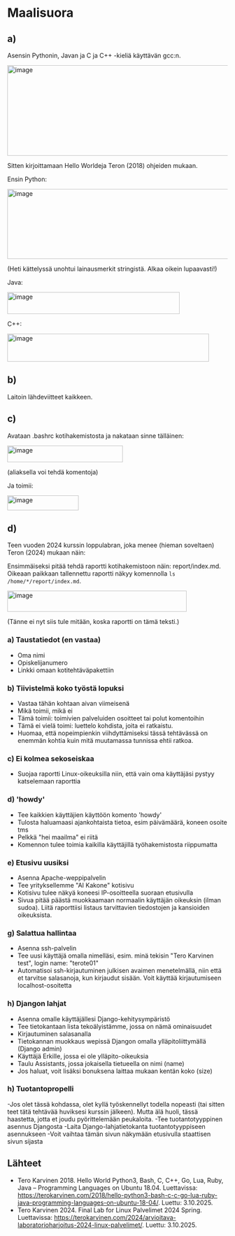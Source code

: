# Maalisuora

## a)

Asensin Pythonin, Javan ja C ja C++ -kieliä käyttävän gcc:n. 

<img width="643" height="207" alt="image" src="https://github.com/user-attachments/assets/f994b9df-2030-403d-9a67-185edb8b0024" />

<break></break>

Sitten kirjoittamaan Hello Worldeja Teron (2018) ohjeiden mukaan.

Ensin Python:

<img width="509" height="160" alt="image" src="https://github.com/user-attachments/assets/dabfc191-6e91-4ec7-9696-9e0e70e3e6c9" />

(Heti kättelyssä unohtui lainausmerkit stringistä. Alkaa oikein lupaavasti!)

<break></break>

Java:

<img width="394" height="50" alt="image" src="https://github.com/user-attachments/assets/50499b5a-63a3-4984-bcbb-a8d2f3bdea0c" />

<break></break>

C++:

<img width="461" height="64" alt="image" src="https://github.com/user-attachments/assets/47d62609-292d-4e05-9318-13c92243e2e3" />

<break></break>

## b)

Laitoin lähdeviitteet kaikkeen.

## c)

Avataan .bashrc kotihakemistosta ja nakataan sinne tälläinen:

<img width="264" height="38" alt="image" src="https://github.com/user-attachments/assets/4b55d018-61dc-46ee-95f2-2182cbdece78" />

(aliaksella voi tehdä komentoja)

<break></break>

Ja toimii:

<img width="163" height="34" alt="image" src="https://github.com/user-attachments/assets/364236cf-cae9-45cb-aeae-66f158416f62" />

## d)

Teen vuoden 2024 kurssin loppulabran, joka menee (hieman soveltaen) Teron (2024) mukaan näin:

Ensimmäiseksi pitää tehdä raportti kotihakemistoon näin: report/index.md. Oikeaan paikkaan tallennettu raportti näkyy komennolla `ls /home/*/report/index.md`.

<img width="410" height="48" alt="image" src="https://github.com/user-attachments/assets/053af552-1eed-4929-9043-dc4d00951bb0" />

(Tänne ei nyt siis tule mitään, koska raportti on tämä teksti.)

### a) Taustatiedot (en vastaa)
- Oma nimi
- Opiskelijanumero
- Linkki omaan kotitehtäväpakettiin


### b) Tiivistelmä koko työstä lopuksi
- Vastaa tähän kohtaan aivan viimeisenä
- Mikä toimii, mikä ei
- Tämä toimii: toimivien palveluiden osoitteet tai polut komentoihin
- Tämä ei vielä toimi: luettelo kohdista, joita ei ratkaistu.
- Huomaa, että nopeimpienkin viihdyttämiseksi tässä tehtävässä on enemmän kohtia kuin mitä muutamassa tunnissa ehtii ratkoa.


### c) Ei kolmea sekoseiskaa
- Suojaa raportti Linux-oikeuksilla niin, että vain oma käyttäjäsi pystyy katselemaan raporttia


### d) 'howdy'
- Tee kaikkien käyttäjien käyttöön komento 'howdy'
- Tulosta haluamaasi ajankohtaista tietoa, esim päivämäärä, koneen osoite tms
- Pelkkä "hei maailma" ei riitä
- Komennon tulee toimia kaikilla käyttäjillä työhakemistosta riippumatta


### e) Etusivu uusiksi
- Asenna Apache-weppipalvelin
- Tee yrityksellemme "AI Kakone" kotisivu
- Kotisivu tulee näkyä koneesi IP-osoitteella suoraan etusivulla
- Sivua pitää päästä muokkaamaan normaalin käyttäjän oikeuksin (ilman sudoa). Liitä raporttiisi listaus tarvittavien tiedostojen ja kansioiden oikeuksista.


### g) Salattua hallintaa
- Asenna ssh-palvelin
- Tee uusi käyttäjä omalla nimelläsi, esim. minä tekisin "Tero Karvinen test", login name: "terote01"
- Automatisoi ssh-kirjautuminen julkisen avaimen menetelmällä, niin että et tarvitse salasanoja, kun kirjaudut sisään. Voit käyttää kirjautumiseen localhost-osoitetta


### h) Djangon lahjat
- Asenna omalle käyttäjällesi Django-kehitysympäristö
- Tee tietokantaan lista tekoälyistämme, jossa on nämä ominaisuudet
- Kirjautuminen salasanalla
- Tietokannan muokkaus wepissä Djangon omalla ylläpitoliittymällä (Django admin)
- Käyttäjä Erkille, jossa ei ole ylläpito-oikeuksia
- Taulu Assistants, jossa jokaisella tietueella on nimi (name)
- Jos haluat, voit lisäksi bonuksena laittaa mukaan kentän koko (size)


### h) Tuotantopropelli
-Jos olet tässä kohdassa, olet kyllä työskennellyt todella nopeasti (tai sitten teet tätä tehtävää huviksesi kurssin jälkeen). Mutta älä huoli, tässä haastetta, jotta et joudu pyörittelemään peukaloita.
-Tee tuotantotyyppinen asennus Djangosta
-Laita Django-lahjatietokanta tuotantotyyppiseen asennukseen
-Voit vaihtaa tämän sivun näkymään etusivulla staattisen sivun sijasta

## Lähteet

- Tero Karvinen 2018. Hello World Python3, Bash, C, C++, Go, Lua, Ruby, Java – Programming Languages on Ubuntu 18.04. Luettavissa: https://terokarvinen.com/2018/hello-python3-bash-c-c-go-lua-ruby-java-programming-languages-on-ubuntu-18-04/. Luettu: 3.10.2025.
- Tero Karvinen 2024. Final Lab for Linux Palvelimet 2024 Spring. Luettavissa: https://terokarvinen.com/2024/arvioitava-laboratorioharjoitus-2024-linux-palvelimet/. Luettu: 3.10.2025.
